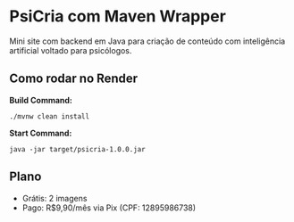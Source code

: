 # PsiCria com Maven Wrapper

Mini site com backend em Java para criação de conteúdo com inteligência artificial voltado para psicólogos.

## Como rodar no Render

**Build Command:**
```
./mvnw clean install
```

**Start Command:**
```
java -jar target/psicria-1.0.0.jar
```

## Plano

- Grátis: 2 imagens
- Pago: R$9,90/mês via Pix (CPF: 12895986738)
